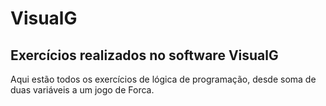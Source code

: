 # VisualG
## Exercícios realizados no software VisualG
Aqui estão todos os exercícios de lógica de programação, desde soma de duas variáveis a um jogo de Forca.
